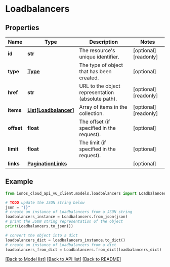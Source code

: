 # Loadbalancers


## Properties

Name | Type | Description | Notes
------------ | ------------- | ------------- | -------------
**id** | **str** | The resource&#39;s unique identifier. | [optional] [readonly] 
**type** | [**Type**](Type.md) | The type of object that has been created. | [optional] 
**href** | **str** | URL to the object representation (absolute path). | [optional] [readonly] 
**items** | [**List[Loadbalancer]**](Loadbalancer.md) | Array of items in the collection. | [optional] [readonly] 
**offset** | **float** | The offset (if specified in the request). | [optional] 
**limit** | **float** | The limit (if specified in the request). | [optional] 
**links** | [**PaginationLinks**](PaginationLinks.md) |  | [optional] 

## Example

```python
from ionos_cloud_api_v6_client.models.loadbalancers import Loadbalancers

# TODO update the JSON string below
json = "{}"
# create an instance of Loadbalancers from a JSON string
loadbalancers_instance = Loadbalancers.from_json(json)
# print the JSON string representation of the object
print(Loadbalancers.to_json())

# convert the object into a dict
loadbalancers_dict = loadbalancers_instance.to_dict()
# create an instance of Loadbalancers from a dict
loadbalancers_from_dict = Loadbalancers.from_dict(loadbalancers_dict)
```
[[Back to Model list]](../README.md#documentation-for-models) [[Back to API list]](../README.md#documentation-for-api-endpoints) [[Back to README]](../README.md)


